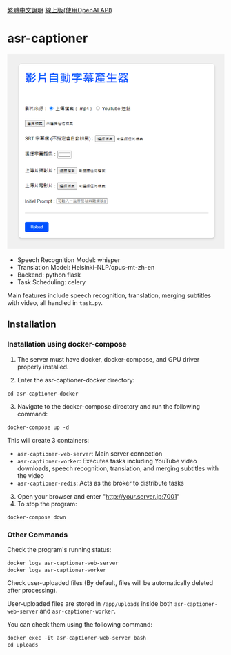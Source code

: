 [繁體中文說明](README_zh.md)
[線上版(使用OpenAI API)](https://subgenerator.netlify.app)
# asr-captioner

![demo](asr-captioner.png)

- Speech Recognition Model: whisper
- Translation Model: Helsinki-NLP/opus-mt-zh-en
- Backend: python flask
- Task Scheduling: celery

Main features include speech recognition, translation, merging subtitles with video, all handled in `task.py`.

## Installation

### Installation using docker-compose

1. The server must have docker, docker-compose, and GPU driver properly installed.

2. Enter the asr-captioner-docker directory:

```
cd asr-captioner-docker
```

3. Navigate to the docker-compose directory and run the following command:

```
docker-compose up -d
```

This will create 3 containers:

- `asr-captioner-web-server`: Main server connection
- `asr-captioner-worker`: Executes tasks including YouTube video downloads, speech recognition, translation, and merging subtitles with the video
- `asr-captioner-redis`: Acts as the broker to distribute tasks

3. Open your browser and enter "http://your.server.ip:7001"
4. To stop the program:

```
docker-compose down
```

### Other Commands

Check the program's running status:

```
docker logs asr-captioner-web-server
docker logs asr-captioner-worker
```

Check user-uploaded files (By default, files will be automatically deleted after processing).

User-uploaded files are stored in `/app/uploads` inside both `asr-captioner-web-server` and `asr-captioner-worker`.

You can check them using the following command:

```
docker exec -it asr-captioner-web-server bash
cd uploads
```
